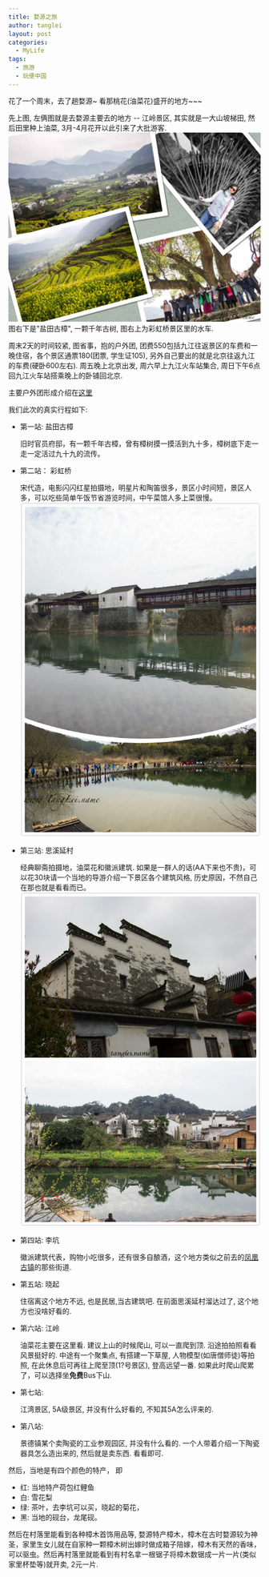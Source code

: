 ```yaml
---
title: 婺源之旅
author: tanglei
layout: post
categories:
  - MyLife
tags:
  - 旅游
  - 玩便中国
---
```


花了一个周末，去了趟婺源~ 看那桃花(油菜花)盛开的地方~~~ 

先上图, 左俩图就是去婺源主要去的地方 -- 江岭景区, 其实就是一大山坡梯田, 然后田里种上油菜, 3月-4月花开以此引来了大批游客.  
![](/resources/travel-to-jiangxi-wuyuan/wuyuan.jpg)
图右下是"盐田古樟", 一颗千年古树, 图右上为彩虹桥景区里的水车. 


周末2天的时间较紧, 图省事，抱的户外团, 团费550包括九江往返景区的车费和一晚住宿，各个景区通票180(团票, 学生证105), 另外自己要出的就是北京往返九江的车费(硬卧600左右). 周五晚上北京出发, 周六早上九江火车站集合, 周日下午6点回九江火车站搭乘晚上的卧铺回北京. 

主要户外团形成介绍在[这里](http://wap.lvye.com/webview/scheduling/1439080/?utm_source=tpi&utm_medium=&utm_campaign=&status=%E6%8A%A5%E5%90%8D%E5%B7%B2%E7%BB%93%E6%9D%9F&type=&from=groupmessage)

我们此次的真实行程如下:

- 第一站: 盐田古樟
	
	旧时官员府邸，有一颗千年古樟，曾有樟树摸一摸活到九十多，樟树底下走一走一定活过九十九的流传。
- 第二站： 彩虹桥
	
	宋代造，电影闪闪红星拍摄地，明星片和陶笛很多，景区小时间短，景区人多，可以吃些简单午饭节省游览时间，中午菜馆人多上菜很慢。
	![](/resources/travel-to-jiangxi-wuyuan/caihongqiao.jpg)
	
- 第三站: 思溪延村
	
	经典聊斋拍摄地，油菜花和徽派建筑. 如果是一群人的话(AA下来也不贵)，可以花30块请一个当地的导游介绍一下景区各个建筑风格, 历史原因，不然自己在那也就是看看而已。
	![](/resources/travel-to-jiangxi-wuyuan/sixiyan-cun.jpg)
	
- 第四站: 李坑
	
	徽派建筑代表，购物小吃很多，还有很多自酿酒，这个地方类似之前去的[凤凰古镇](/blog/fenghuang.html)的那些街道.
	
- 第五站: 晓起

	住宿离这个地方不远, 也是民居,当古建筑吧. 在前面思溪延村溜达过了, 这个地方也没啥好看的.
	
- 第六站: 江岭

	油菜花主要在这里看. 建议上山的时候爬山, 可以一直爬到顶. 沿途拍拍照看看风景挺好的. 中途有一个聚集点, 有搭建一下草屋, 人物模型(如唐僧师徒)等拍照, 在此休息后可再往上爬至顶(1?号景区), 登高远望一番. 如果此时爬山爬累了，可以选择坐**免费**Bus下山. 
	
- 第七站:

	江湾景区, 5A级景区, 并没有什么好看的, 不知其5A怎么评来的. 
	
- 第八站:

	景德镇某个卖陶瓷的工业参观园区, 并没有什么看的. 一个人带着介绍一下陶瓷器具怎么造出来的, 然后就是卖东西. 看看即可. 


然后，当地是有四个颜色的特产， 即

   - 红: 当地特产荷包红鲤鱼
   - 白: 雪花梨
   - 绿: 茶叶，去李坑可以买，晓起的菊花，
   - 黑: 当地的砚台，龙尾砚。

然后在村落里能看到各种樟木首饰用品等, 婺源特产樟木，樟木在古时婺源较为神圣，家里生女儿就在自家种一颗樟木树出嫁时做成箱子陪嫁，樟木有天然的香味，可以驱虫。然后再村落里就能看到有村名拿一根锯子将樟木数锯成一片一片(类似家里杯垫等)就开卖, 2元一片. 

